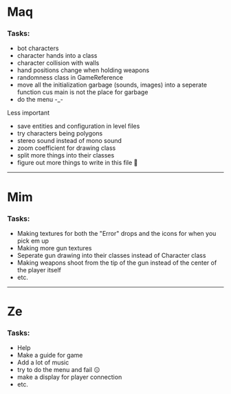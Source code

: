# Maq
### Tasks:
 - bot characters
 - character hands into a class
 - character collision with walls
 - hand positions change when holding weapons
 - randomness class in GameReference
 - move all the initialization garbage (sounds, images) into a seperate function cus main is not the place for garbage
 - do the menu -_-

Less important
 - save entities and configuration in level files
 - try characters being polygons
 - stereo sound instead of mono sound
 - zoom coefficient for drawing class
 - split more things into their classes
 - figure out more things to write in this file :thinking:

---

# Mim
### Tasks:
- Making textures for both the "Error" drops and the icons for when you pick em up
- Making more gun textures
- Seperate gun drawing into their classes instead of Character class
- Making weapons shoot from the tip of the gun instead of the center of the player itself
- etc. 
---

# Ze
### Tasks:
- Help
- Make a guide for game
- Add a lot of music
- try to do the menu and fail 😑
- make a display for player connection
- etc.
